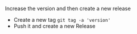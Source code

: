 Increase the version and then create a new release

* Create a new tag `git tag -a 'version'`
* Push it and create a new Release